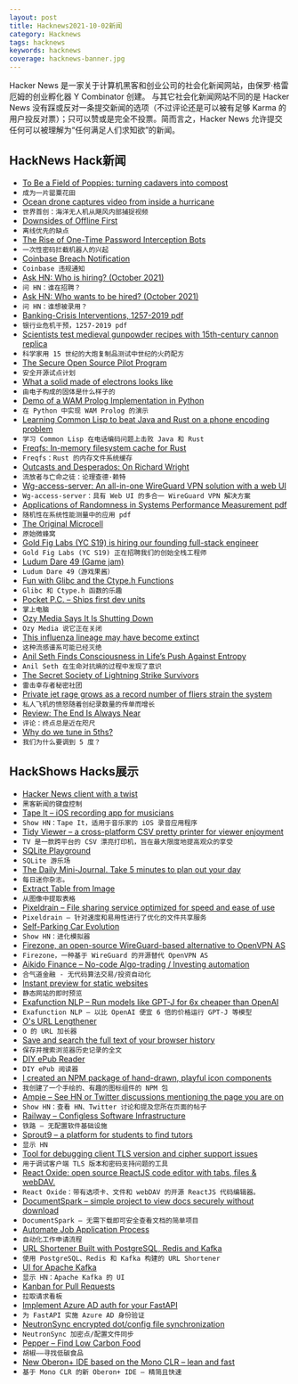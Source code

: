 ```yaml
---
layout: post
title: Hacknews2021-10-02新闻
category: Hacknews
tags: hacknews
keywords: hacknews
coverage: hacknews-banner.jpg
---
```


Hacker News 是一家关于计算机黑客和创业公司的社会化新闻网站，由保罗·格雷厄姆的创业孵化器 Y Combinator 创建。
与其它社会化新闻网站不同的是 Hacker News 没有踩或反对一条提交新闻的选项（不过评论还是可以被有足够 Karma 的用户投反对票）；只可以赞或是完全不投票。简而言之，Hacker News 允许提交任何可以被理解为“任何满足人们求知欲”的新闻。

## HackNews Hack新闻


- [To Be a Field of Poppies: turning cadavers into compost](https://harpers.org/archive/2021/10/to-be-a-field-of-poppies-natural-organic-reduction-composting-corpse/)
- `成为一片罂粟花田`
- [Ocean drone captures video from inside a hurricane](http://www.noaa.gov/news-release/world-first-ocean-drone-captures-video-from-inside-hurricane)
- `世界首创：海洋无人机从飓风内部捕捉视频`
- [Downsides of Offline First](https://rxdb.info/downsides-of-offline-first.html)
- `离线优先的缺点`
- [The Rise of One-Time Password Interception Bots](https://krebsonsecurity.com/2021/09/the-rise-of-one-time-password-interception-bots/)
- `一次性密码拦截机器人的兴起`
- [Coinbase Breach Notification](https://oag.ca.gov/ecrime/databreach/reports/sb24-545815)
- `Coinbase 违规通知`
- [Ask HN: Who is hiring? (October 2021)](item?id=28719320)
- `问 HN：谁在招聘？ `
- [Ask HN: Who wants to be hired? (October 2021)](item?id=28719317)
- `问 HN：谁想被录用？ `
- [Banking-Crisis Interventions, 1257-2019 pdf](https://som.yale.edu/sites/default/files/files/II__metrick-schmelzing%2C%20body%20-%209-7.pdf)
- `银行业危机干预，1257-2019 pdf`
- [Scientists test medieval gunpowder recipes with 15th-century cannon replica](https://arstechnica.com/science/2021/09/scientists-test-medieval-gunpowder-recipes-with-15th-century-cannon-replica/)
- `科学家用 15 世纪的大炮复制品测试中世纪的火药配方`
- [The Secure Open Source Pilot Program](https://security.googleblog.com/2021/10/introducing-secure-open-source-pilot.html)
- `安全开源试点计划`
- [What a solid made of electrons looks like](https://www.nature.com/articles/d41586-021-02657-6)
- `由电子构成的固体是什么样子的`
- [Demo of a WAM Prolog Implementation in Python](https://github.com/brunokim/prol)
- `在 Python 中实现 WAM Prolog 的演示`
- [Learning Common Lisp to beat Java and Rust on a phone encoding problem](https://renato.athaydes.com/posts/revenge_of_lisp.html)
- `学习 Common Lisp 在电话编码问题上击败 Java 和 Rust`
- [Freqfs: In-memory filesystem cache for Rust](https://docs.rs/freqfs/0.4.3/freqfs/)
- `Freqfs：Rust 的内存文件系统缓存`
- [Outcasts and Desperados: On Richard Wright](https://www.lrb.co.uk/the-paper/v43/n19/adam-shatz/outcasts-and-desperados)
- `流放者与亡命之徒：论理查德·赖特`
- [Wg-access-server: An all-in-one WireGuard VPN solution with a web UI](https://github.com/Place1/wg-access-server)
- `Wg-access-server：具有 Web UI 的多合一 WireGuard VPN 解决方案`
- [Applications of Randomness in Systems Performance Measurement pdf](https://citeseerx.ist.psu.edu/viewdoc/download?doi=10.1.1.16.5910&rep=rep1&type=pdf)
- `随机性在系统性能测量中的应用 pdf`
- [The Original Microcell](https://computer.rip/2021-09-30-the-original-microcell.html)
- `原始微蜂窝`
- [Gold Fig Labs (YC S19) is hiring our founding full-stack engineer](https://www.goldfiglabs.com/team/)
- `Gold Fig Labs (YC S19) 正在招聘我们的创始全栈工程师`
- [Ludum Dare 49 (Game jam)](https://ldjam.com/events/ludum-dare/49)
- `Ludum Dare 49（游戏果酱）`
- [Fun with Glibc and the Ctype.h Functions](https://rachelbythebay.com/w/2021/09/29/alnum/)
- `Glibc 和 Ctype.h 函数的乐趣`
- [Pocket P.C. – Ships first dev units](https://www.cnx-software.com/2021/10/01/pocket-p-c-devkits-ship-u-blox-gnss-module-replaced-by-simcom-sim33ela-due-to-import-ban/)
- `掌上电脑`
- [Ozy Media Says It Is Shutting Down](https://www.nytimes.com/2021/10/01/business/media/ozy-media.html)
- `Ozy Media 说它正在关闭`
- [This influenza lineage may have become extinct](https://www.nature.com/articles/s41579-021-00642-4)
- `这种流感谱系可能已经灭绝`
- [Anil Seth Finds Consciousness in Life’s Push Against Entropy](https://www.quantamagazine.org/anil-seth-finds-consciousness-in-lifes-push-against-entropy-20210930/)
- `Anil Seth 在生命对抗熵的过程中发现了意识`
- [The Secret Society of Lightning Strike Survivors](https://narratively.com/the-secret-society-of-lightning-strike-survivors/)
- `雷击幸存者秘密社团`
- [Private jet rage grows as a record number of fliers strain the system](https://www.cnbc.com/2021/10/01/private-jet-rage-grows-as-a-record-number-of-fliers-strain-the-system.html)
- `私人飞机的愤怒随着创纪录数量的传单而增长`
- [Review: The End Is Always Near](https://acesounderglass.com/2021/09/25/review-the-end-is-always-near/)
- `评论：终点总是近在咫尺`
- [Why do we tune in 5ths?](https://www.violinist.com/discussion/archive/17290/)
- `我们为什么要调到 5 度？`


## HackShows Hacks展示

- [ Hacker News client with a twist](https://haxplore.pabue.co)
- `黑客新闻的键盘控制`
- [ Tape It – iOS recording app for musicians](item?id=28669373)
- `Show HN：Tape It，适用于音乐家的 iOS 录音应用程序`
- [ Tidy Viewer – a cross-platform CSV pretty printer for viewer enjoyment](https://github.com/alexhallam/tv)
- `TV 是一款跨平台的 CSV 漂亮打印机，旨在最大限度地提高观众的享受`
- [ SQLite Playground](https://sqlime.org/)
- `SQLite 游乐场`
- [ The Daily Mini-Journal. Take 5 minutes to plan out your day](https://www.thedailyminijournal.xyz/)
- `每日迷你杂志。`
- [ Extract Table from Image](https://extract-table.com/)
- `从图像中提取表格`
- [ Pixeldrain – File sharing service optimized for speed and ease of use](https://pixeldrain.com/)
- `Pixeldrain – 针对速度和易用性进行了优化的文件共享服务`
- [ Self-Parking Car Evolution](https://trekhleb.dev/self-parking-car-evolution/)
- `Show HN：进化模拟器`
- [ Firezone, an open-source WireGuard-based alternative to OpenVPN AS](https://github.com/firezone/firezone)
- `Firezone，一种基于 WireGuard 的开源替代 OpenVPN AS`
- [ Aikido Finance – No-code Algo-trading / Investing automation](https://www.aikido.finance/)
- `合气道金融 - 无代码算法交易/投资自动化`
- [ Instant preview for static websites](https://www.instantpreview.dev/)
- `静态网站的即时预览`
- [ Exafunction NLP – Run models like GPT-J for 6x cheaper than OpenAI](https://www.exafunction.com/nlp)
- `Exafunction NLP – 以比 OpenAI 便宜 6 倍的价格运行 GPT-J 等模型`
- [ O's URL Lengthener](https://ooooooooooooooooooooooo.ooo/)
- `O 的 URL 加长器`
- [ Save and search the full text of your browser history](https://www.browserparrot.com/)
- `保存并搜索浏览器历史记录的全文`
- [ DIY ePub Reader](https://github.com/atomic14/diy-esp32-epub-reader)
- `DIY ePub 阅读器`
- [ I created an NPM package of hand-drawn, playful icon components](https://www.npmjs.com/package/hand-drawn-icons)
- `我创建了一个手绘的、有趣的图标组件的 NPM 包`
- [ Ampie – See HN or Twitter discussions mentioning the page you are on](https://ampie.app)
- `Show HN：查看 HN、Twitter 讨论和提及您所在页面的帖子`
- [ Railway – Configless Software Infrastructure](https://railway.app/)
- `铁路 – 无配置软件基础设施`
- [ Sprout9 – a platform for students to find tutors](item?id=28699718)
- `显示 HN`
- [ Tool for debugging client TLS version and cipher support issues](https://tls.support/)
- `用于调试客户端 TLS 版本和密码支持问题的工具`
- [ React Oxide: open source ReactJS code editor with tabs, files & webDAV.](https://github.com/bootrino/reactoxide)
- `React Oxide：带有选项卡、文件和 webDAV 的开源 ReactJS 代码编辑器。`
- [ DocumentSpark – simple project to view docs securely without download](https://github.com/dosyago/documentspark)
- `DocumentSpark – 无需下载即可安全查看文档的简单项目`
- [ Automate Job Application Process](https://lazyapply.com)
- `自动化工作申请流程`
- [ URL Shortener Built with PostgreSQL, Redis and Kafka](https://github.com/smallcase/smalllinks)
- `使用 PostgreSQL、Redis 和 Kafka 构建的 URL Shortener`
- [ UI for Apache Kafka](https://github.com/provectus/kafka-ui)
- `显示 HN：Apache Kafka 的 UI`
- [ Kanban for Pull Requests](https://reviewpad.com/mergeboard/)
- `拉取请求看板`
- [ Implement Azure AD auth for your FastAPI](https://github.com/Intility/fastapi-azure-auth)
- `为 FastAPI 实施 Azure AD 身份验证`
- [ NeutronSync encrypted dot/config file synchronization](https://www.neutronsync.com/)
- `NeutronSync 加密点/配置文件同步`
- [ Pepper – Find Low Carbon Food](https://www.peppersf.com/)
- `胡椒——寻找低碳食品`
- [ New Oberon+ IDE based on the Mono CLR – lean and fast](https://github.com/rochus-keller/Oberon/releases/tag/IDEv0.9.0)
- `基于 Mono CLR 的新 Oberon+ IDE – 精简且快速`

